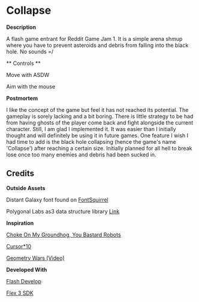 # Collapse

**Description**

A flash game entrant for Reddit Game Jam 1. It is a simple arena shmup
where you have to prevent asteroids and debris from falling into
the black hole. No sounds =/

** Controls **

Move with ASDW

Aim with the mouse


**Postmortem**

I like the concept of the game but feel it has not reached its potential. 
The gameplay is sorely lacking and a bit boring. There is little strategy
to be had from having ghosts of the player come back and fight alongside
the current character. Still, I am glad I implemented it. It was easier
than I initially thought and will definitely be using it in future games.
One feature I wish I had time to add is the black hole collapsing (hence
the game's name 'Collapse') after reaching a certain size. Initially
planned for all hell to break lose once too many enemies and debris had
been sucked in.

## Credits

**Outside Assets**

Distant Galaxy font found on [FontSquirrel](http://www.fontsquirrel.com/fonts/Distant-Galaxy)

Polygonal Labs as3 data structure library [Link](http://code.google.com/p/polygonal/wiki/DataStructures)


**Inspiration**

[Choke On My Groundhog, You Bastard Robots](http://www.pixelprospector.com/indev/2010/03/choke-on-my-groundhog-you-bastard-robots/)

[Cursor*10](http://www.nekogames.jp/mt/2008/01/cursor10.html)

[Geometry Wars (Video)](http://www.youtube.com/watch?v=qNKtKm3SXvs)


**Developed With**

[Flash Develop](http://www.flashdevelop.org/wikidocs/index.php?title=Main_Page)

[Flex 3 SDK](http://opensource.adobe.com/wiki/display/flexsdk/Download+Flex+3)
